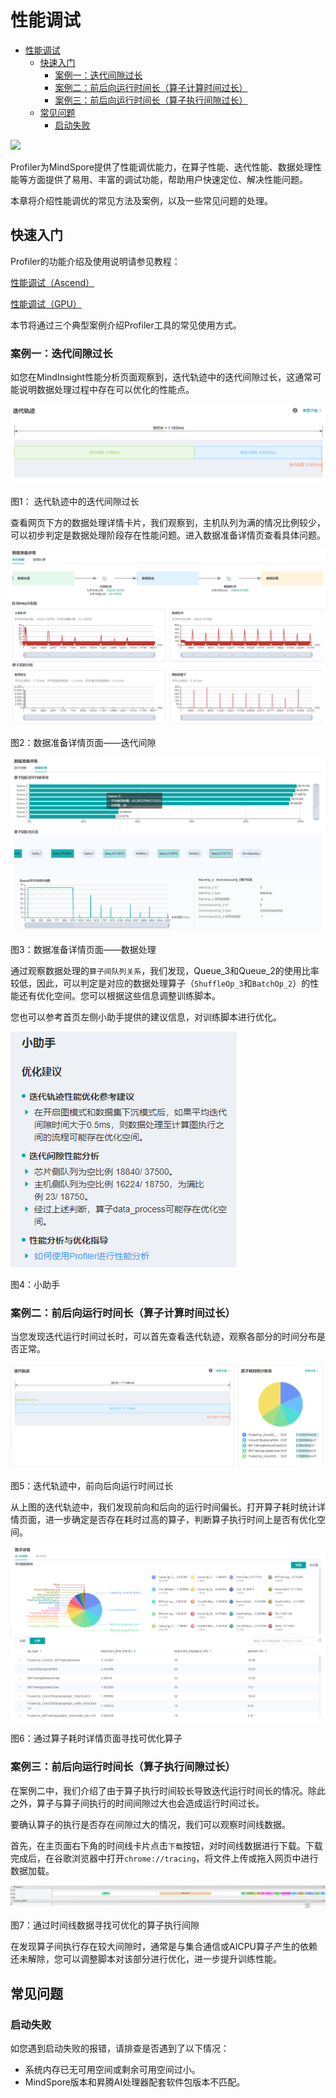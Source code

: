 # 性能调试

<!-- TOC -->

- [性能调试](#性能调试)
    - [快速入门](#快速入门)
        - [案例一：迭代间隙过长](#案例一迭代间隙过长)
        - [案例二：前后向运行时间长（算子计算时间过长）](#案例二前后向运行时间长算子计算时间过长)
        - [案例三：前后向运行时间长（算子执行间隙过长）](#案例三前后向运行时间长算子执行间隙过长)
    - [常见问题](#常见问题)
        - [启动失败](#启动失败)

<!-- /TOC -->

<a href="https://gitee.com/mindspore/docs/blob/r1.3/docs/mindspore/migration_guide/source_zh_cn/performance_optimization.md" target="_blank"><img src="https://gitee.com/mindspore/docs/raw/master/resource/_static/logo_source.png"></a>

Profiler为MindSpore提供了性能调优能力，在算子性能、迭代性能、数据处理性能等方面提供了易用、丰富的调试功能，帮助用户快速定位、解决性能问题。

本章将介绍性能调优的常见方法及案例，以及一些常见问题的处理。

## 快速入门

Profiler的功能介绍及使用说明请参见教程：

[性能调试（Ascend）](https://www.mindspore.cn/tutorial/training/zh-CN/master/advanced_use/performance_profiling_ascend.html)

[性能调试（GPU）](https://www.mindspore.cn/tutorial/training/zh-CN/master/advanced_use/performance_profiling_gpu.html)

本节将通过三个典型案例介绍Profiler工具的常见使用方式。

### 案例一：迭代间隙过长

如您在MindInsight性能分析页面观察到，迭代轨迹中的迭代间隙过长，这通常可能说明数据处理过程中存在可以优化的性能点。

![long_step_interval](images/profiler_case1_long_step_interval.png)

图1： 迭代轨迹中的迭代间隙过长

查看网页下方的数据处理详情卡片，我们观察到，主机队列为满的情况比例较少，可以初步判定是数据处理阶段存在性能问题。进入数据准备详情页查看具体问题。

![dataset_process_step_interval](images/profiler_case1_dataset_process_step_interval.png)

图2：数据准备详情页面——迭代间隙

![data_processing](images/profiler_case1_data_processing.png)

图3：数据准备详情页面——数据处理

通过观察数据处理的```算子间队列关系```，我们发现，Queue_3和Queue_2的使用比率较低，因此，可以判定是对应的数据处理算子（```ShuffleOp_3```和```BatchOp_2```）的性能还有优化空间。您可以根据这些信息调整训练脚本。

您也可以参考首页左侧小助手提供的建议信息，对训练脚本进行优化。

![profiler_helper](images/profiler_case1_helper.png)

图4：小助手

### 案例二：前后向运行时间长（算子计算时间过长）

当您发现迭代运行时间过长时，可以首先查看迭代轨迹，观察各部分的时间分布是否正常。

![long_fp_bp](images/profiler_case2_long_fpbp.png)

图5：迭代轨迹中，前向后向运行时间过长

从上图的迭代轨迹中，我们发现前向和后向的运行时间偏长。打开算子耗时统计详情页面，进一步确定是否存在耗时过高的算子，判断算子执行时间上是否有优化空间。

![operator_details](images/profiler_case2_operator_details.png)

图6：通过算子耗时详情页面寻找可优化算子

### 案例三：前后向运行时间长（算子执行间隙过长）

在案例二中，我们介绍了由于算子执行时间较长导致迭代运行时间长的情况。除此之外，算子与算子间执行的时间间隙过大也会造成运行时间过长。

要确认算子的执行是否存在间隙过大的情况，我们可以观察时间线数据。

首先，在主页面右下角的时间线卡片点击`下载`按钮，对时间线数据进行下载。下载完成后，在谷歌浏览器中打开`chrome://tracing`，将文件上传或拖入网页中进行数据加载。

![timeline](images/profiler_case3_timeline.png)

图7：通过时间线数据寻找可优化的算子执行间隙

在发现算子间执行存在较大间隙时，通常是与集合通信或AICPU算子产生的依赖还未解除，您可以调整脚本对该部分进行优化，进一步提升训练性能。

## 常见问题

### 启动失败

如您遇到启动失败的报错，请排查是否遇到了以下情况：

- 系统内存已无可用空间或剩余可用空间过小。
- MindSpore版本和昇腾AI处理器配套软件包版本不匹配。
